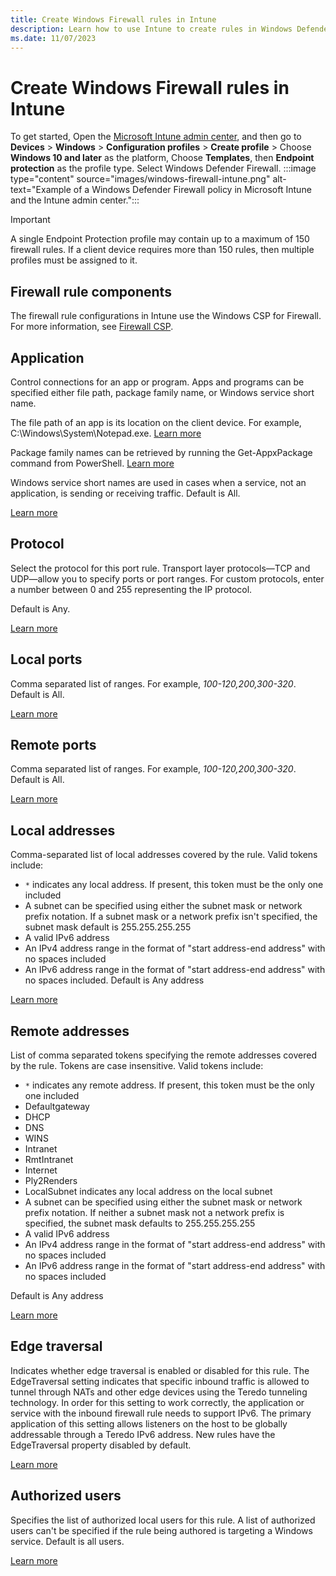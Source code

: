 ```yaml
---
title: Create Windows Firewall rules in Intune 
description: Learn how to use Intune to create rules in Windows Defender Firewall with Advanced Security.
ms.date: 11/07/2023
---
```


# Create Windows Firewall rules in Intune

To get started, Open the [Microsoft Intune admin center](https://go.microsoft.com/fwlink/?linkid=2109431), and then go to **Devices** > **Windows** > **Configuration profiles** > **Create profile** > Choose **Windows 10 and later** as the platform, Choose **Templates**, then **Endpoint protection** as the profile type.
Select Windows Defender Firewall.
:::image type="content" source="images/windows-firewall-intune.png" alt-text="Example of a Windows Defender Firewall policy in Microsoft Intune and the Intune admin center.":::

>[!IMPORTANT]
>A single Endpoint Protection profile may contain up to a maximum of 150 firewall rules. If a client device requires more than 150 rules, then multiple profiles must be assigned to it.

## Firewall rule components

The firewall rule configurations in Intune use the Windows CSP for Firewall. For more information, see [Firewall CSP](/windows/client-management/mdm/firewall-csp).

## Application

Control connections for an app or program.
Apps and programs can be specified either file path, package family name, or Windows service short name.

The file path of an app is its location on the client device.
For example, C:\Windows\System\Notepad.exe.
[Learn more](/windows/client-management/mdm/firewall-csp#filepath)

Package family names can be retrieved by running the Get-AppxPackage command from PowerShell.
[Learn more](https://aka.ms/intunefirewallPackageNameFromPowerShell)

Windows service short names are used in cases when a service, not an application, is sending or receiving traffic.
Default is All.

[Learn more](/windows/client-management/mdm/firewall-csp#servicename)

## Protocol

Select the protocol for this port rule. Transport layer protocols—TCP and UDP—allow you to specify ports or port ranges. For custom protocols, enter a number between 0 and 255 representing the IP protocol.

Default is Any.

[Learn more](/windows/client-management/mdm/firewall-csp#protocol)

## Local ports

Comma separated list of ranges. For example, *100-120,200,300-320*. Default is All.

[Learn more](/windows/client-management/mdm/firewall-csp#localportranges)

## Remote ports

Comma separated list of ranges. For example, *100-120,200,300-320*. Default is All.

[Learn more](/windows/client-management/mdm/firewall-csp#remoteportranges)

## Local addresses

Comma-separated list of local addresses covered by the rule. Valid tokens include:

- `*` indicates any local address. If present, this token must be the only one included
- A subnet can be specified using either the subnet mask or network prefix notation. If a subnet mask or a network prefix isn't specified, the subnet mask default is 255.255.255.255
- A valid IPv6 address
- An IPv4 address range in the format of "start address-end address" with no spaces included
- An IPv6 address range in the format of "start address-end address" with no spaces included. Default is Any address

[Learn more](/windows/client-management/mdm/firewall-csp#localaddressranges)

## Remote addresses

List of comma separated tokens specifying the remote addresses covered by the rule. Tokens are case insensitive. Valid tokens include:

- `*` indicates any remote address. If present, this token must be the only one included
- Defaultgateway
- DHCP
- DNS
- WINS
- Intranet
- RmtIntranet
- Internet
- Ply2Renders
- LocalSubnet indicates any local address on the local subnet
- A subnet can be specified using either the subnet mask or network prefix notation. If neither a subnet mask not a network prefix is specified, the subnet mask defaults to 255.255.255.255
- A valid IPv6 address
- An IPv4 address range in the format of "start address-end address" with no spaces included
- An IPv6 address range in the format of "start address-end address" with no spaces included

Default is Any address

[Learn more](https://aka.ms/intunefirewallremotaddressrule)

## Edge traversal

Indicates whether edge traversal is enabled or disabled for this rule. The EdgeTraversal setting indicates that specific inbound traffic is allowed to tunnel through NATs and other edge devices using the Teredo tunneling technology. In order for this setting to work correctly, the application or service with the inbound firewall rule needs to support IPv6. The primary application of this setting allows listeners on the host to be globally addressable through a Teredo IPv6 address. New rules have the EdgeTraversal property disabled by default.

[Learn more](/windows/client-management/mdm/firewall-csp#edgetraversal)

## Authorized users

Specifies the list of authorized local users for this rule. A list of authorized users can't be specified if the rule being authored is targeting a Windows service. Default is all users.

[Learn more](/windows/client-management/mdm/firewall-csp#localuserauthorizedlist)
